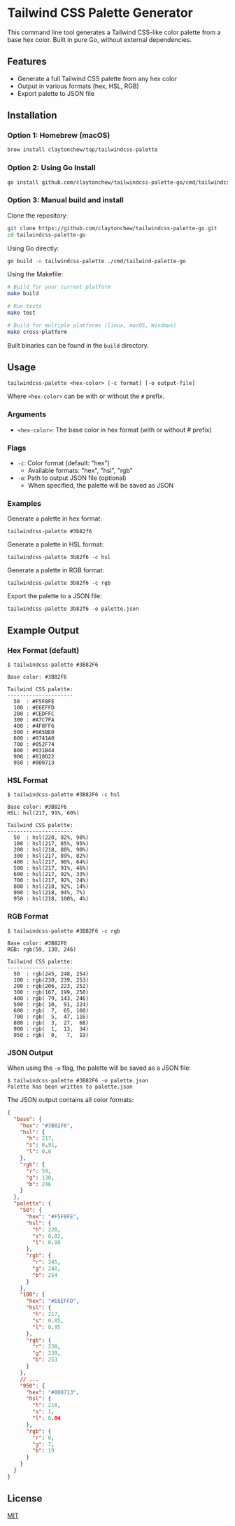 # Tailwind CSS Palette Generator

This command line tool generates a Tailwind CSS-like color palette from a base hex color. Built in pure Go, without external dependencies.

## Features

- Generate a full Tailwind CSS palette from any hex color
- Output in various formats (hex, HSL, RGB)
- Export palette to JSON file

## Installation

### Option 1: Homebrew (macOS)

```bash
brew install claytonchew/tap/tailwindcss-palette
```

### Option 2: Using Go Install

```bash
go install github.com/claytonchew/tailwindcss-palette-go/cmd/tailwindcss-palette@latest
```

### Option 3: Manual build and install

Clone the repository:
```bash
git clone https://github.com/claytonchew/tailwindcss-palette-go.git
cd tailwindcss-palette-go
```

Using Go directly:
```bash
go build -o tailwindcss-palette ./cmd/tailwind-palette-go
```

Using the Makefile:
```bash
# Build for your current platform
make build

# Run tests
make test

# Build for multiple platforms (linux, macOS, Windows)
make cross-platform
```

Built binaries can be found in the `build` directory.

## Usage

```
tailwindcss-palette <hex-color> [-c format] [-o output-file]
```

Where `<hex-color>` can be with or without the `#` prefix.

### Arguments

- `<hex-color>`: The base color in hex format (with or without # prefix)

### Flags

- `-c`: Color format (default: "hex")
  - Available formats: "hex", "hsl", "rgb"
- `-o`: Path to output JSON file (optional)
  - When specified, the palette will be saved as JSON

### Examples

Generate a palette in hex format:
```
tailwindcss-palette #3b82f6
```

Generate a palette in HSL format:
```
tailwindcss-palette 3b82f6 -c hsl
```

Generate a palette in RGB format:
```
tailwindcss-palette 3b82f6 -c rgb
```

Export the palette to a JSON file:
```
tailwindcss-palette 3b82f6 -o palette.json
```

## Example Output

### Hex Format (default)

```
$ tailwindcss-palette #3B82F6

Base color: #3B82F6

Tailwind CSS palette:
---------------------
  50  : #F5F8FE
  100 : #E6EFFD
  200 : #CEDFFC
  300 : #A7C7FA
  400 : #4F8FF6
  500 : #0A5BE0
  600 : #0741A0
  700 : #052F74
  800 : #031B44
  900 : #010D22
  950 : #000713
```

### HSL Format

```
$ tailwindcss-palette #3B82F6 -c hsl

Base color: #3B82F6
HSL: hsl(217, 91%, 60%)

Tailwind CSS palette:
---------------------
  50  : hsl(220, 82%, 98%)
  100 : hsl(217, 85%, 95%)
  200 : hsl(218, 88%, 90%)
  300 : hsl(217, 89%, 82%)
  400 : hsl(217, 90%, 64%)
  500 : hsl(217, 91%, 46%)
  600 : hsl(217, 92%, 33%)
  700 : hsl(217, 92%, 24%)
  800 : hsl(218, 92%, 14%)
  900 : hsl(218, 94%, 7%)
  950 : hsl(218, 100%, 4%)
```

### RGB Format

```
$ tailwindcss-palette #3B82F6 -c rgb

Base color: #3B82F6
RGB: rgb(59, 130, 246)

Tailwind CSS palette:
---------------------
  50  : rgb(245, 248, 254)
  100 : rgb(230, 239, 253)
  200 : rgb(206, 223, 252)
  300 : rgb(167, 199, 250)
  400 : rgb( 79, 143, 246)
  500 : rgb( 10,  91, 224)
  600 : rgb(  7,  65, 160)
  700 : rgb(  5,  47, 116)
  800 : rgb(  3,  27,  68)
  900 : rgb(  1,  13,  34)
  950 : rgb(  0,   7,  19)
```

### JSON Output

When using the `-o` flag, the palette will be saved as a JSON file:

```
$ tailwindcss-palette #3B82F6 -o palette.json
Palette has been written to palette.json
```

The JSON output contains all color formats:

```json
{
  "base": {
    "hex": "#3B82F6",
    "hsl": {
      "h": 217,
      "s": 0.91,
      "l": 0.6
    },
    "rgb": {
      "r": 59,
      "g": 130,
      "b": 246
    }
  },
  "palette": {
    "50": {
      "hex": "#F5F8FE",
      "hsl": {
        "h": 220,
        "s": 0.82,
        "l": 0.98
      },
      "rgb": {
        "r": 245,
        "g": 248,
        "b": 254
      }
    },
    "100": {
      "hex": "#E6EFFD",
      "hsl": {
        "h": 217,
        "s": 0.85,
        "l": 0.95
      },
      "rgb": {
        "r": 230,
        "g": 239,
        "b": 253
      }
    },
    // ...
    "950": {
      "hex": "#000713",
      "hsl": {
        "h": 218,
        "s": 1,
        "l": 0.04
      },
      "rgb": {
        "r": 0,
        "g": 7,
        "b": 19
      }
    }
  }
}
```

## License

[MIT](https://github.com/claytonchew/tailwindcss-palette-go/blob/main/LICENSE)
